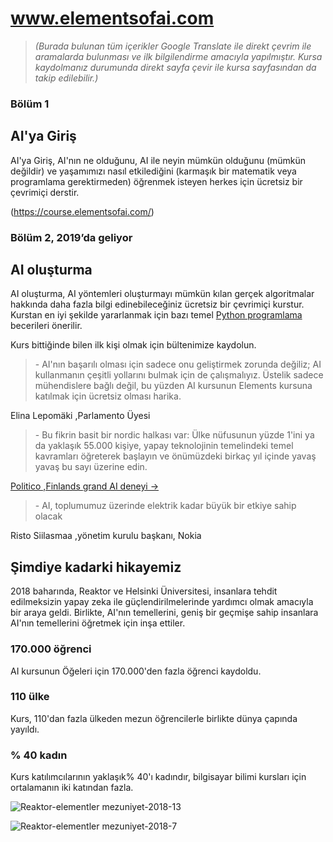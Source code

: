 # **www.elementsofai.com**

> *(Burada bulunan tüm içerikler Google Translate ile direkt çevrim ile aramalarda bulunması ve ilk bilgilendirme amacıyla yapılmıştır. Kursa kaydolmanız durumunda direkt sayfa çevir ile kursa sayfasından da takip edilebilir.)*

### Bölüm 1

## AI'ya Giriş

AI'ya Giriş, AI'nın ne olduğunu, AI ile neyin mümkün olduğunu (mümkün değildir) ve yaşamımızı nasıl etkilediğini (karmaşık bir matematik veya programlama gerektirmeden) öğrenmek isteyen herkes için ücretsiz bir çevrimiçi derstir.

 (https://course.elementsofai.com/)

### Bölüm 2, 2019’da geliyor

## AI oluşturma

AI oluşturma, AI yöntemleri oluşturmayı mümkün kılan gerçek algoritmalar hakkında daha fazla bilgi edinebileceğiniz ücretsiz bir çevrimiçi kurstur. Kurstan en iyi şekilde yararlanmak için bazı temel [Python programlama](https://www.codecademy.com/learn/learn-python) becerileri önerilir.

Kurs bittiğinde bilen ilk kişi olmak için bültenimize kaydolun.





> \- AI'nın başarılı olması için sadece onu geliştirmek zorunda değiliz; AI kullanmanın çeşitli yollarını bulmak için de çalışmalıyız. Üstelik sadece mühendislere bağlı değil, bu yüzden AI kursunun Elements kursuna katılmak için ücretsiz olması harika.

Elina Lepomäki ,Parlamento Üyesi

> \- Bu fikrin basit bir nordic halkası var: Ülke nüfusunun yüzde 1'ini ya da yaklaşık 55.000 kişiye, yapay teknolojinin temelindeki temel kavramları öğreterek başlayın ve önümüzdeki birkaç yıl içinde yavaş yavaş bu sayı üzerine  edin.

[Politico ,Finlands grand AI deneyi →](https://www.politico.eu/article/finland-one-percent-ai-artificial-intelligence-courses-learning-training/)

> \- AI, toplumumuz üzerinde elektrik kadar büyük bir etkiye sahip olacak

Risto Siilasmaa ,yönetim kurulu başkanı, Nokia




##  Şimdiye kadarki hikayemiz

2018 baharında, Reaktor ve Helsinki Üniversitesi, insanlara tehdit edilmeksizin yapay zeka ile güçlendirilmelerinde yardımcı olmak amacıyla bir araya geldi. Birlikte, AI'nın temellerini, geniş bir geçmişe sahip insanlara AI'nın temellerini öğretmek için inşa ettiler.



### 170.000 öğrenci

AI kursunun Öğeleri için 170.000'den fazla öğrenci kaydoldu.

### 110 ülke

Kurs, 110'dan fazla ülkeden mezun öğrencilerle birlikte dünya çapında yayıldı.

### % 40 kadın

Kurs katılımcılarının yaklaşık% 40'ı kadındır, bilgisayar bilimi kursları için ortalamanın iki katından fazla.

![Reaktor-elementler mezuniyet-2018-13](https://elementsofai.s3.amazonaws.com/_800xAUTO_crop_center-center_75_none/reaktor-elements-graduation-2018-13_190219_061335.jpg?mtime=20190219071335)

![Reaktor-elementler mezuniyet-2018-7](https://elementsofai.s3.amazonaws.com/_800xAUTO_crop_center-center_75_none/reaktor-elements-graduation-2018-7_190219_061333.jpg?mtime=20190219071333)

